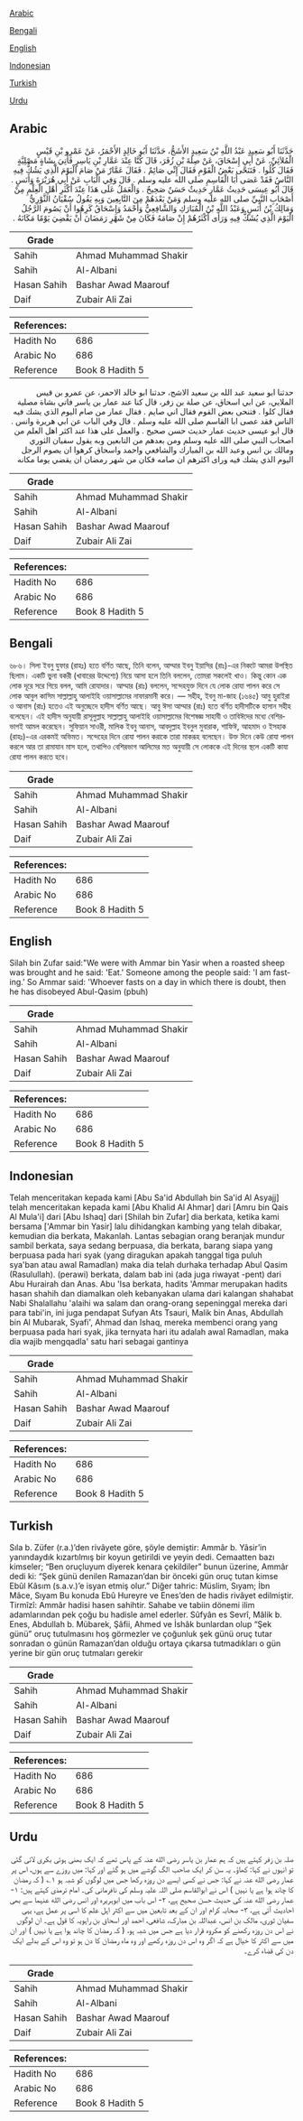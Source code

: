 [Arabic](#arabic)

[Bengali](#bengali)

[English](#english)

[Indonesian](#indonesian)

[Turkish](#turkish)

[Urdu](#urdu)

## Arabic


<div dir="rtl" lang="ar" style={{fontSize:'larger',backgroundColor:'#f8f9fa',padding:20}}>
حَدَّثَنَا أَبُو سَعِيدٍ عَبْدُ اللَّهِ بْنُ سَعِيدٍ الأَشَجُّ، حَدَّثَنَا أَبُو خَالِدٍ الأَحْمَرُ، عَنْ عَمْرِو بْنِ قَيْسٍ الْمُلاَئِيِّ، عَنْ أَبِي إِسْحَاقَ، عَنْ صِلَةَ بْنِ زُفَرَ، قَالَ كُنَّا عِنْدَ عَمَّارِ بْنِ يَاسِرٍ فَأُتِيَ بِشَاةٍ مَصْلِيَّةٍ فَقَالَ كُلُوا ‏.‏ فَتَنَحَّى بَعْضُ الْقَوْمِ فَقَالَ إِنِّي صَائِمٌ ‏.‏ فَقَالَ عَمَّارٌ مَنْ صَامَ الْيَوْمَ الَّذِي يَشُكُّ فِيهِ النَّاسُ فَقَدْ عَصَى أَبَا الْقَاسِمِ صلى الله عليه وسلم ‏.‏ قَالَ وَفِي الْبَابِ عَنْ أَبِي هُرَيْرَةَ وَأَنَسٍ ‏.‏ قَالَ أَبُو عِيسَى حَدِيثُ عَمَّارٍ حَدِيثٌ حَسَنٌ صَحِيحٌ ‏.‏ وَالْعَمَلُ عَلَى هَذَا عِنْدَ أَكْثَرِ أَهْلِ الْعِلْمِ مِنْ أَصْحَابِ النَّبِيِّ صلى الله عليه وسلم وَمَنْ بَعْدَهُمْ مِنَ التَّابِعِينَ وَبِهِ يَقُولُ سُفْيَانُ الثَّوْرِيُّ وَمَالِكُ بْنُ أَنَسٍ وَعَبْدُ اللَّهِ بْنُ الْمُبَارَكِ وَالشَّافِعِيُّ وَأَحْمَدُ وَإِسْحَاقُ كَرِهُوا أَنْ يَصُومَ الرَّجُلُ الْيَوْمَ الَّذِي يُشَكُّ فِيهِ وَرَأَى أَكْثَرُهُمْ إِنْ صَامَهُ فَكَانَ مِنْ شَهْرِ رَمَضَانَ أَنْ يَقْضِيَ يَوْمًا مَكَانَهُ ‏.‏
</div>
<div style={{backgroundColor:'#f8f9fa',padding:20, marginBottom: 10}}><table> <thead> <tr> <th>Grade</th> <th></th> </tr> </thead> <tbody> <tr><td>Sahih</td><td>Ahmad Muhammad Shakir</td></tr><tr><td>Sahih</td><td>Al-Albani</td></tr><tr><td>Hasan Sahih</td><td>Bashar Awad Maarouf</td></tr><tr><td>Daif</td><td>Zubair Ali Zai</td></tr></tbody></table><table> <thead> <tr> <th>References:</th> <th></th> </tr> </thead> <tbody><tr><td>Hadith No</td><td>686</td></tr><tr><td>Arabic No</td><td>686</td></tr><tr><td>Reference</td><td>Book 8 Hadith 5</td></tr></tbody></table></div>


<div dir="rtl" lang="ar" style={{fontSize:'larger',backgroundColor:'#f8f9fa',padding:20}}>
حدثنا ابو سعيد عبد الله بن سعيد الاشج، حدثنا ابو خالد الاحمر، عن عمرو بن قيس الملايي، عن ابي اسحاق، عن صلة بن زفر، قال كنا عند عمار بن ياسر فاتي بشاة مصلية فقال كلوا . فتنحى بعض القوم فقال اني صايم . فقال عمار من صام اليوم الذي يشك فيه الناس فقد عصى ابا القاسم صلى الله عليه وسلم . قال وفي الباب عن ابي هريرة وانس . قال ابو عيسى حديث عمار حديث حسن صحيح . والعمل على هذا عند اكثر اهل العلم من اصحاب النبي صلى الله عليه وسلم ومن بعدهم من التابعين وبه يقول سفيان الثوري ومالك بن انس وعبد الله بن المبارك والشافعي واحمد واسحاق كرهوا ان يصوم الرجل اليوم الذي يشك فيه وراى اكثرهم ان صامه فكان من شهر رمضان ان يقضي يوما مكانه
</div>
<div style={{backgroundColor:'#f8f9fa',padding:20, marginBottom: 10}}><table> <thead> <tr> <th>Grade</th> <th></th> </tr> </thead> <tbody> <tr><td>Sahih</td><td>Ahmad Muhammad Shakir</td></tr><tr><td>Sahih</td><td>Al-Albani</td></tr><tr><td>Hasan Sahih</td><td>Bashar Awad Maarouf</td></tr><tr><td>Daif</td><td>Zubair Ali Zai</td></tr></tbody></table><table> <thead> <tr> <th>References:</th> <th></th> </tr> </thead> <tbody><tr><td>Hadith No</td><td>686</td></tr><tr><td>Arabic No</td><td>686</td></tr><tr><td>Reference</td><td>Book 8 Hadith 5</td></tr></tbody></table></div>

## Bengali


<div dir="ltr" lang="bn" style={{fontSize:'larger',backgroundColor:'#f8f9fa',padding:20}}>
৬৮৬। সিলা ইবনু যুফার (রাহঃ) হতে বর্ণিত আছে, তিনি বলেন, আম্মার ইবনু ইয়াসির (রাঃ)-এর নিকটে আমরা উপস্থিত ছিলাম। একটি ভুনা বকরী (খাবারের উদ্দেশ্যে) নিয়ে আসা হলে তিনি বললেন, তোমরা সকলেই খাও। কিন্তু কোন এক লোক দূরে সরে গিয়ে বলল, আমি রোযাদার। আম্মার (রাঃ) বললেন, সন্দেহযুক্ত দিনে যে লোক রোযা পালন করে সে লোক আবুল কাসিম সাল্লাল্লাহু আলাইহি ওয়াসাল্লামের নাফারমানী করে। — সহীহ, ইবনু মা-জাহ (১৬৪৫) আবু হুরাইরা ও আনাস (রাঃ) হতেও এই অনুচ্ছেদে হাদীস বর্ণিত আছে। আবু ঈসা আম্মার (রাঃ) হতে বর্ণিত হাদীসটিকে হাসান সহীহ বলেছেন। এই হাদীস অনুযায়ী রাসূলুল্লাহ সাল্লাল্লাহু আলাইহি ওয়াসাল্লামের বিশেষজ্ঞ সাহাবী ও তাবিঈদের মধ্যে বেশিরভাগই আমল করেছেন। সুফিয়ান সাওরী, মালিক ইবনু আনাস, আবদুল্লাহ ইবনুল মুবারাক, শাফিঈ, আহমাদ ও ইসহাক (রাহঃ)-এর এরকমই অভিমত। সন্দেহের দিনে রোযা পালন করাকে তারা মাকরূহ বলেছেন। উক্ত দিনে কেউ রোযা পালন করলে আর তা রামাযান মাস হলে, তথাপিও বেশিরভাগ আলিমের মত অনুযায়ী সে লোককে এই দিনের স্থলে একটি কাযা রোযা পালন করতে হবে।
</div>
<div style={{backgroundColor:'#f8f9fa',padding:20, marginBottom: 10}}><table> <thead> <tr> <th>Grade</th> <th></th> </tr> </thead> <tbody> <tr><td>Sahih</td><td>Ahmad Muhammad Shakir</td></tr><tr><td>Sahih</td><td>Al-Albani</td></tr><tr><td>Hasan Sahih</td><td>Bashar Awad Maarouf</td></tr><tr><td>Daif</td><td>Zubair Ali Zai</td></tr></tbody></table><table> <thead> <tr> <th>References:</th> <th></th> </tr> </thead> <tbody><tr><td>Hadith No</td><td>686</td></tr><tr><td>Arabic No</td><td>686</td></tr><tr><td>Reference</td><td>Book 8 Hadith 5</td></tr></tbody></table></div>

## English


<div dir="ltr" lang="en" style={{fontSize:'larger',backgroundColor:'#f8f9fa',padding:20}}>
Silah bin Zufar said:"We were with Ammar bin Yasir when a roasted sheep was brought and he said: 'Eat.' Someone among the people said: 'I am fasting.' So Ammar said: 'Whoever fasts on a day in which there is doubt, then he has disobeyed Abul-Qasim (pbuh)
</div>
<div style={{backgroundColor:'#f8f9fa',padding:20, marginBottom: 10}}><table> <thead> <tr> <th>Grade</th> <th></th> </tr> </thead> <tbody> <tr><td>Sahih</td><td>Ahmad Muhammad Shakir</td></tr><tr><td>Sahih</td><td>Al-Albani</td></tr><tr><td>Hasan Sahih</td><td>Bashar Awad Maarouf</td></tr><tr><td>Daif</td><td>Zubair Ali Zai</td></tr></tbody></table><table> <thead> <tr> <th>References:</th> <th></th> </tr> </thead> <tbody><tr><td>Hadith No</td><td>686</td></tr><tr><td>Arabic No</td><td>686</td></tr><tr><td>Reference</td><td>Book 8 Hadith 5</td></tr></tbody></table></div>

## Indonesian


<div dir="ltr" lang="id" style={{fontSize:'larger',backgroundColor:'#f8f9fa',padding:20}}>
Telah menceritakan kepada kami [Abu Sa'id Abdullah bin Sa'id Al Asyajj] telah menceritakan kepada kami [Abu Khalid Al Ahmar] dari [Amru bin Qais Al Mula'i] dari [Abu Ishaq] dari [Shilah bin Zufar] dia berkata, ketika kami bersama ['Ammar bin Yasir] lalu dihidangkan kambing yang telah dibakar, kemudian dia berkata, Makanlah. Lantas sebagian orang beranjak mundur sambil berkata, saya sedang berpuasa, dia berkata, barang siapa yang berpuasa pada hari syak (yang diragukan apakah tanggal tiga puluh sya'ban atau awal Ramadlan) maka dia telah durhaka terhadap Abul Qasim (Rasulullah). (perawi) berkata, dalam bab ini (ada juga riwayat -pent) dari Abu Hurairah dan Anas. Abu 'Isa berkata, hadits 'Ammar merupakan hadits hasan shahih dan diamalkan oleh kebanyakan ulama dari kalangan shahabat Nabi Shalallahu 'alaihi wa salam dan orang-orang sepeninggal mereka dari para tabi'in, ini juga pendapat Sufyan Ats Tsauri, Malik bin Anas, Abdullah bin Al Mubarak, Syafi', Ahmad dan Ishaq, mereka membenci orang yang berpuasa pada hari syak, jika ternyata hari itu adalah awal Ramadlan, maka dia wajib mengqadla' satu hari sebagai gantinya
</div>
<div style={{backgroundColor:'#f8f9fa',padding:20, marginBottom: 10}}><table> <thead> <tr> <th>Grade</th> <th></th> </tr> </thead> <tbody> <tr><td>Sahih</td><td>Ahmad Muhammad Shakir</td></tr><tr><td>Sahih</td><td>Al-Albani</td></tr><tr><td>Hasan Sahih</td><td>Bashar Awad Maarouf</td></tr><tr><td>Daif</td><td>Zubair Ali Zai</td></tr></tbody></table><table> <thead> <tr> <th>References:</th> <th></th> </tr> </thead> <tbody><tr><td>Hadith No</td><td>686</td></tr><tr><td>Arabic No</td><td>686</td></tr><tr><td>Reference</td><td>Book 8 Hadith 5</td></tr></tbody></table></div>

## Turkish


<div dir="ltr" lang="tr" style={{fontSize:'larger',backgroundColor:'#f8f9fa',padding:20}}>
Sıla b. Züfer (r.a.)’den rivâyete göre, şöyle demiştir: Ammâr b. Yâsir’in yanındaydık kızartılmış bir koyun getirildi ve yeyin dedi. Cemaatten bazı kimseler; “Ben oruçluyum diyerek kenara çekildiler” bunun üzerine, Ammâr dedi ki: “Şek günü denilen Ramazan’dan bir önceki gün oruç tutan kimse Ebûl Kâsım (s.a.v.)’e isyan etmiş olur.” Diğer tahric: Müslim, Sıyam; İbn Mâce, Sıyam Bu konuda Ebû Hureyre ve Enes’den de hadis rivâyet edilmiştir. Tirmîzî: Ammâr hadisi hasen sahihtir. Sahabe ve tabiin dönemi ilim adamlarından pek çoğu bu hadisle amel ederler. Sûfyân es Sevrî, Mâlik b. Enes, Abdullah b. Mübarek, Şâfii, Ahmed ve İshâk bunlardan olup “Şek günü” oruç tutulmasını hoş görmezler ve çoğunluk şek günü oruç tutar sonradan o günün Ramazan’dan olduğu ortaya çıkarsa tutmadıkları o gün yerine bir gün oruç tutmaları gerekir
</div>
<div style={{backgroundColor:'#f8f9fa',padding:20, marginBottom: 10}}><table> <thead> <tr> <th>Grade</th> <th></th> </tr> </thead> <tbody> <tr><td>Sahih</td><td>Ahmad Muhammad Shakir</td></tr><tr><td>Sahih</td><td>Al-Albani</td></tr><tr><td>Hasan Sahih</td><td>Bashar Awad Maarouf</td></tr><tr><td>Daif</td><td>Zubair Ali Zai</td></tr></tbody></table><table> <thead> <tr> <th>References:</th> <th></th> </tr> </thead> <tbody><tr><td>Hadith No</td><td>686</td></tr><tr><td>Arabic No</td><td>686</td></tr><tr><td>Reference</td><td>Book 8 Hadith 5</td></tr></tbody></table></div>

## Urdu


<div dir="rtl" lang="ur" style={{fontSize:'larger',backgroundColor:'#f8f9fa',padding:20}}>
صلہ بن زفر کہتے ہیں کہ ہم عمار بن یاسر رضی الله عنہ کے پاس تھے کہ ایک بھنی ہوئی بکری لائی گئی تو انہوں نے کہا: کھاؤ۔ یہ سن کر ایک صاحب الگ گوشے میں ہو گئے اور کہا: میں روزے سے ہوں، اس پر عمار رضی الله عنہ نے کہا: جس نے کسی ایسے دن روزہ رکھا جس میں لوگوں کو شبہ ہو ۱؎ ( کہ رمضان کا چاند ہوا ہے یا نہیں ) اس نے ابوالقاسم صلی اللہ علیہ وسلم کی نافرمانی کی۔ امام ترمذی کہتے ہیں: ۱- عمار رضی الله عنہ کی حدیث حسن صحیح ہے، ۲- اس باب میں ابوہریرہ اور انس رضی الله عنہما سے بھی احادیث آئی ہے، ۳- صحابہ کرام اور ان کے بعد تابعین میں سے اکثر اہل علم کا اسی پر عمل ہے، یہی سفیان ثوری، مالک بن انس، عبداللہ بن مبارک، شافعی، احمد اور اسحاق بن راہویہ کا قول ہے۔ ان لوگوں نے اس دن روزہ رکھنے کو مکروہ قرار دیا ہے جس میں شبہ ہو، ( کہ رمضان کا چاند ہوا ہے یا نہیں ) اور ان میں سے اکثر کا خیال ہے کہ اگر وہ اس دن روزہ رکھے اور وہ ماہ رمضان کا دن ہو تو وہ اس کے بدلے ایک دن کی قضاء کرے۔
</div>
<div style={{backgroundColor:'#f8f9fa',padding:20, marginBottom: 10}}><table> <thead> <tr> <th>Grade</th> <th></th> </tr> </thead> <tbody> <tr><td>Sahih</td><td>Ahmad Muhammad Shakir</td></tr><tr><td>Sahih</td><td>Al-Albani</td></tr><tr><td>Hasan Sahih</td><td>Bashar Awad Maarouf</td></tr><tr><td>Daif</td><td>Zubair Ali Zai</td></tr></tbody></table><table> <thead> <tr> <th>References:</th> <th></th> </tr> </thead> <tbody><tr><td>Hadith No</td><td>686</td></tr><tr><td>Arabic No</td><td>686</td></tr><tr><td>Reference</td><td>Book 8 Hadith 5</td></tr></tbody></table></div>